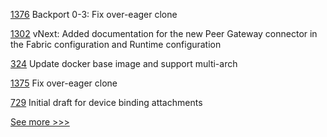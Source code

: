 
[1376](https://github.com/hyperledger/grid/pull/1376) Backport 0-3: Fix over-eager clone

[1302](https://github.com/hyperledger/caliper/pull/1302) vNext: Added documentation for the new Peer Gateway connector in the Fabric configuration and Runtime configuration

[324](https://github.com/hyperledger/transact/pull/324) Update docker base image and support multi-arch

[1375](https://github.com/hyperledger/grid/pull/1375) Fix over-eager clone

[729](https://github.com/hyperledger/aries-rfcs/pull/729) Initial draft for device binding attachments


[See more >>>](https://start-here.hyperledger.org/pull-requests)
